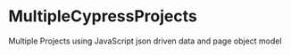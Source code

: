 # MultipleCypressProjects
Multiple Projects using JavaScript json driven data and page object model 

